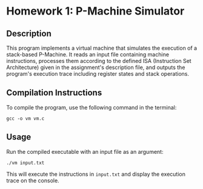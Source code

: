﻿# Homework 1: P-Machine Simulator

## Description

This program implements a virtual machine that simulates the execution of a stack-based P-Machine. It reads an input file containing machine instructions, processes them according to the defined ISA (Instruction Set Architecture) given in the assignment's description file, and outputs the program's execution trace including register states and stack operations.

## Compilation Instructions

To compile the program, use the following command in the terminal:
```
gcc -o vm vm.c
```

## Usage

Run the compiled executable with an input file as an argument:

```
./vm input.txt
```

This will execute the instructions in `input.txt` and display the execution trace on the console.
